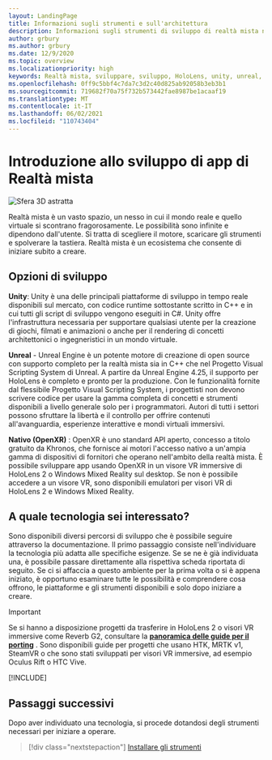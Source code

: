 ```yaml
---
layout: LandingPage
title: Informazioni sugli strumenti e sull'architettura
description: Informazioni sugli strumenti di sviluppo di realtà mista necessari per iniziare a creare app per HoloLens e visori VR immersive.
author: grbury
ms.author: grbury
ms.date: 12/9/2020
ms.topic: overview
ms.localizationpriority: high
keywords: Realtà mista, sviluppare, sviluppo, HoloLens, unity, unreal, directx, visore VR realtà mista, visore VR di windows mixed reality, visore per realtà virtuale, che cos'è la realtà virtuale, che cos'è la realtà aumentata, sviluppo di realtà virtuale, sviluppo di realtà aumentata
ms.openlocfilehash: 0ff9c5bbf4c7da7c3d2c40d825ab92058b3eb3b1
ms.sourcegitcommit: 719682f70a75f732b573442fae8987be1acaaf19
ms.translationtype: MT
ms.contentlocale: it-IT
ms.lasthandoff: 06/02/2021
ms.locfileid: "110743404"
---
```

# <a name="introduction-to-mixed-reality-development"></a>Introduzione allo sviluppo di app di Realtà mista

![Sfera 3D astratta](images/development-hero-image.png)

Realtà mista è un vasto spazio, un nesso in cui il mondo reale e quello virtuale si scontrano fragorosamente. Le possibilità sono infinite e dipendono dall'utente. Si tratta di scegliere il motore, scaricare gli strumenti e spolverare la tastiera. Realtà mista è un ecosistema che consente di iniziare subito a creare.

## <a name="development-options"></a>Opzioni di sviluppo

**Unity**: Unity è una delle principali piattaforme di sviluppo in tempo reale disponibili sul mercato, con codice runtime sottostante scritto in C++ e in cui tutti gli script di sviluppo vengono eseguiti in C#. Unity offre l'infrastruttura necessaria per supportare qualsiasi utente per la creazione di giochi, filmati e animazioni o anche per il rendering di concetti architettonici o ingegneristici in un mondo virtuale.

**Unreal** - Unreal Engine è un potente motore di creazione di open source con supporto completo per la realtà mista sia in C++ che nel Progetto Visual Scripting System di Unreal. A partire da Unreal Engine 4.25, il supporto per HoloLens è completo e pronto per la produzione. Con le funzionalità fornite dal flessibile Progetto Visual Scripting System, i progettisti non devono scrivere codice per usare la gamma completa di concetti e strumenti disponibili a livello generale solo per i programmatori. Autori di tutti i settori possono sfruttare la libertà e il controllo per offrire contenuti all'avanguardia, esperienze interattive e mondi virtuali immersivi.

**Nativo (OpenXR)** : OpenXR è uno standard API aperto, concesso a titolo gratuito da Khronos, che fornisce ai motori l'accesso nativo a un'ampia gamma di dispositivi di fornitori che operano nell'ambito della realtà mista. È possibile sviluppare app usando OpenXR in un visore VR immersive di HoloLens 2 o Windows Mixed Reality sul desktop. Se non è possibile accedere a un visore VR, sono disponibili emulatori per visori VR di HoloLens 2 e Windows Mixed Reality.

## <a name="what-technology-path-are-you-interested-in"></a>A quale tecnologia sei interessato? 

Sono disponibili diversi percorsi di sviluppo che è possibile seguire attraverso la documentazione. Il primo passaggio consiste nell'individuare la tecnologia più adatta alle specifiche esigenze. Se se ne è già individuata una, è possibile passare direttamente alla rispettiva scheda riportata di seguito. Se ci si affaccia a questo ambiente per la prima volta o si è appena iniziato, è opportuno esaminare tutte le possibilità e comprendere cosa offrono, le piattaforme e gli strumenti disponibili e solo dopo iniziare a creare.

> [!IMPORTANT]
> Se si hanno a disposizione progetti da trasferire in HoloLens 2 o visori VR immersive come Reverb G2, consultare la **[panoramica delle guide per il porting](porting-apps/porting-overview.md)** . Sono disponibili guide per progetti che usano HTK, MRTK v1, SteamVR o che sono stati sviluppati per visori VR immersive, ad esempio Oculus Rift o HTC Vive.

[!INCLUDE[](includes/tech-path-overview.md)]

## <a name="whats-next"></a>Passaggi successivi

Dopo aver individuato una tecnologia, si procede dotandosi degli strumenti necessari per iniziare a operare.

> [!div class="nextstepaction"]
> [Installare gli strumenti](install-the-tools.md)

